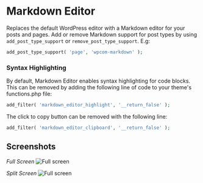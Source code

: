 # Markdown Editor

Replaces the default WordPress editor with a Markdown editor for your posts and pages. Add or remove Markdown support for post types by using `add_post_type_support` or `remove_post_type_support`. E.g:

```php
add_post_type_support( 'page', 'wpcom-markdown' );
```

### Syntax Highlighting

By default, Markdown Editor enables syntax highlighting for code blocks. This can be removed by adding the following line of code to your theme's functions.php file:

```php
add_filter( 'markdown_editor_highlight', '__return_false' );
```

The click to copy button can be removed with the following line:

```php
add_filter( 'markdown_editor_clipboard', '__return_false' );
```

## Screenshots

*Full Screen*
![Full screen](https://s3-us-west-1.amazonaws.com/seo-themes/wpmarkdown-fullscreen.png)

*Split Screen*
![Full screen](https://s3-us-west-1.amazonaws.com/seo-themes/wpmarkdown-splitscreen.png)